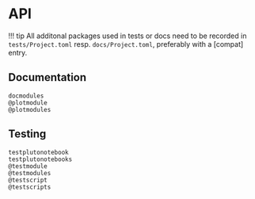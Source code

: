 # API
!!! tip
    All additonal packages used in tests or docs need to be recorded in
    `tests/Project.toml` resp. `docs/Project.toml`, preferably with a [compat] entry.


## Documentation
```@docs
docmodules
@plotmodule
@plotmodules
```

## Testing
```@docs
testplutonotebook
testplutonotebooks
@testmodule
@testmodules
@testscript
@testscripts
```

